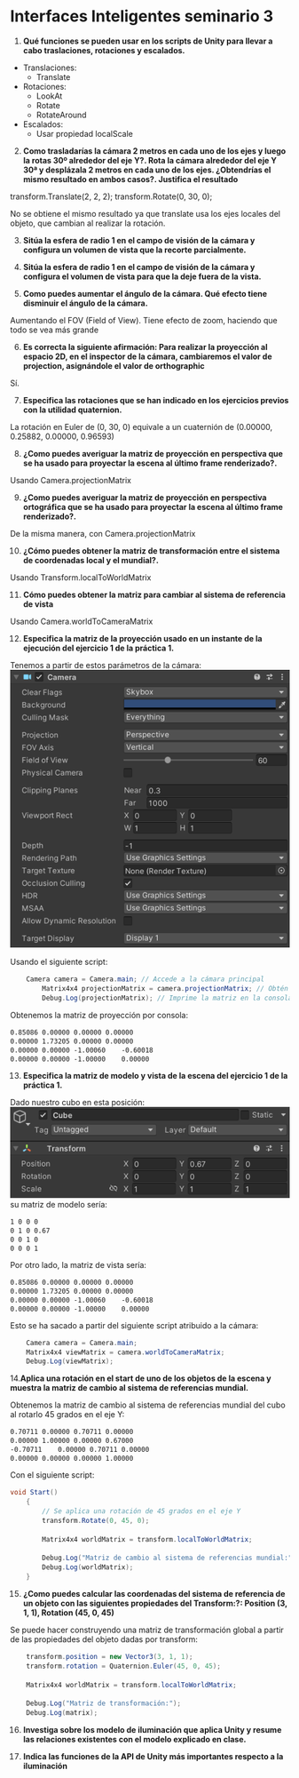 # Interfaces Inteligentes seminario 3

1. **Qué funciones se pueden usar en los scripts de Unity para llevar a cabo traslaciones, rotaciones y escalados.**

* Translaciones:
    * Translate
* Rotaciones:
    * LookAt
    * Rotate
    * RotateAround
* Escalados:
    * Usar propiedad localScale

2. **Como trasladarías la cámara 2 metros en cada uno de los ejes y luego la rotas 30º alrededor del eje Y?. Rota la cámara alrededor del eje Y 30ª y desplázala 2 metros en cada uno de los ejes. ¿Obtendrías el mismo resultado en ambos casos?. Justifica el resultado**

transform.Translate(2, 2, 2);
transform.Rotate(0, 30, 0);

No se obtiene el mismo resultado ya que translate usa los ejes locales del objeto, que cambian al realizar la rotación.

3. **Sitúa la esfera de radio 1 en el campo de visión de la cámara y configura un volumen de vista que la recorte parcialmente.**

4. **Sitúa la esfera de radio 1 en el campo de visión de la cámara y configura el volumen de vista para que la deje fuera de la vista.**

5. **Como puedes aumentar el ángulo de la cámara. Qué efecto tiene disminuir el ángulo de la cámara.**

 Aumentando el FOV (Field of View). Tiene efecto de zoom, haciendo que todo se vea más grande

6. **Es correcta la siguiente afirmación: Para realizar la proyección al espacio 2D, en el inspector de la cámara, cambiaremos el valor de projection, asignándole el valor de orthographic**

Sí.

7. **Especifica las rotaciones que se han indicado en los ejercicios previos con la utilidad quaternion.**

La rotación en Euler de (0, 30, 0) equivale a un cuaternión de (0.00000, 0.25882, 0.00000, 0.96593)

8. **¿Como puedes averiguar la matriz de proyección en perspectiva que se ha usado para proyectar la escena al último frame renderizado?.**

Usando Camera.projectionMatrix

9. **¿Como puedes averiguar la matriz de proyección en perspectiva ortográfica que se ha usado para proyectar la escena al último frame renderizado?.**

De la misma manera, con Camera.projectionMatrix

10. **¿Cómo puedes obtener la matriz de transformación entre el sistema de coordenadas local y el mundial?.**

Usando Transform.localToWorldMatrix

11. **Cómo puedes obtener la matriz para cambiar al sistema de referencia de vista**

Usando Camera.worldToCameraMatrix

12. **Especifica la matriz de la proyección usado en un instante de la ejecución del ejercicio 1 de la práctica 1.**

Tenemos a partir de estos parámetros de la cámara:
![imagen](img/12.png)

Usando el siguiente script:

```c#
    Camera camera = Camera.main; // Accede a la cámara principal
        Matrix4x4 projectionMatrix = camera.projectionMatrix; // Obtén la matriz de proyección
        Debug.Log(projectionMatrix); // Imprime la matriz en la consola para visualizarla
````

Obtenemos la matriz de proyección por consola:

```text
0.85086	0.00000	0.00000	0.00000
0.00000	1.73205	0.00000	0.00000
0.00000	0.00000	-1.00060	-0.60018
0.00000	0.00000	-1.00000	0.00000
```

13. **Especifica la matriz de modelo y vista de la escena del ejercicio 1 de la práctica 1.**

Dado nuestro cubo en esta posición:
![imagen](img/13.png)
su matriz de modelo sería:

```text
1 0 0 0
0 1 0 0.67
0 0 1 0
0 0 0 1
```

Por otro lado, la matriz de vista sería:

```text
0.85086	0.00000	0.00000	0.00000
0.00000	1.73205	0.00000	0.00000
0.00000	0.00000	-1.00060	-0.60018
0.00000	0.00000	-1.00000	0.00000
```

Esto se ha sacado a partir del siguiente script atribuido a la cámara:

```c#
    Camera camera = Camera.main;
    Matrix4x4 viewMatrix = camera.worldToCameraMatrix;
    Debug.Log(viewMatrix);
```

14.**Aplica una rotación en el start de uno de los objetos de la escena y muestra la matriz de cambio al sistema de referencias mundial.**

Obtenemos la matriz de cambio al sistema de referencias mundial del cubo al rotarlo 45 grados en el eje Y:
```text
0.70711	0.00000	0.70711	0.00000
0.00000	1.00000	0.00000	0.67000
-0.70711	0.00000	0.70711	0.00000
0.00000	0.00000	0.00000	1.00000
```

Con el siguiente script:

```c#
void Start()
    {
        // Se aplica una rotación de 45 grados en el eje Y
        transform.Rotate(0, 45, 0);

        Matrix4x4 worldMatrix = transform.localToWorldMatrix;

        Debug.Log("Matriz de cambio al sistema de referencias mundial:");
        Debug.Log(worldMatrix);
    }
```

15. **¿Como puedes calcular las coordenadas del sistema de referencia de un objeto con las siguientes propiedades del Transform:?: 
 Position (3, 1, 1), Rotation (45, 0, 45)**

Se puede hacer construyendo una matriz de transformación global a partir de las propiedades del objeto dadas por transform:

```c#
    transform.position = new Vector3(3, 1, 1);
    transform.rotation = Quaternion.Euler(45, 0, 45);

    Matrix4x4 worldMatrix = transform.localToWorldMatrix;

    Debug.Log("Matriz de transformación:");
    Debug.Log(matrix);
```

16. **Investiga sobre los modelo de iluminación que aplica Unity y resume las relaciones existentes con el modelo explicado en clase.**

17. **Indica las funciones de la API de Unity más importantes respecto a la iluminación**
